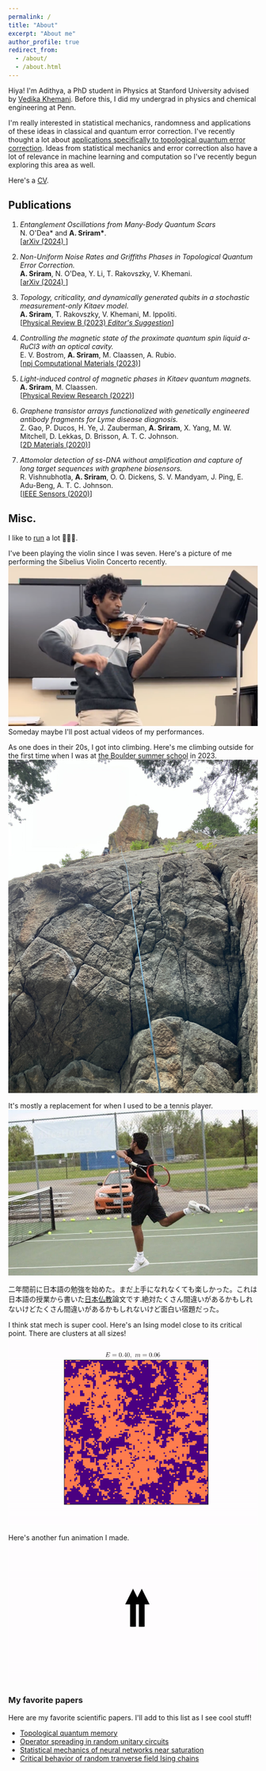 ```yaml
---
permalink: /
title: "About"
excerpt: "About me"
author_profile: true
redirect_from: 
  - /about/
  - /about.html
---
```


Hiya! I'm Adithya, a PhD student in Physics at Stanford University advised by <a href="https://scholar.google.com/citations?user=xXBlOUYAAAAJ&hl=en" target="_blank">Vedika Khemani</a>. Before this, I did my undergrad in physics and chemical engineering at Penn.

I'm really interested in statistical mechanics, randomness and applications of these ideas in classical and quantum error correction. I've recently thought a lot about <a href="https://arxiv.org/abs/2409.03325" target="_blank">applications specifically to topological quantum error correction</a>. Ideas from statistical mechanics and error correction also have a lot of relevance in machine learning and computation so I've recently begun exploring this area as well. 

Here's a <a href="{{base.url}}/assets/adithyasriram_cv-4.pdf" target="_blank">CV</a>.

## Publications

1. *Entanglement Oscillations from Many-Body Quantum Scars* <br>
N. O'Dea* and __A. Sriram*__. <br>
[<a href="https://arxiv.org/abs/2410.11822" target="_blank">arXiv (2024) </a>]

1. *Non-Uniform Noise Rates and Griffiths Phases in Topological Quantum Error Correction.* <br>
**A. Sriram**, N. O'Dea, Y. Li, T. Rakovszky, V. Khemani. <br>
[<a href="https://arxiv.org/abs/2409.03325" target="_blank">arXiv (2024) </a>]

1. *Topology, criticality, and dynamically generated qubits in a stochastic measurement-only Kitaev model.* <br>
**A. Sriram**, T. Rakovszky, V. Khemani, M. Ippoliti. <br>
[<a href="https://journals.aps.org/prb/abstract/10.1103/PhysRevB.108.094304" target="_blank">Physical Review B (2023) _Editor's Suggestion_</a>]

1. *Controlling the magnetic state of the proximate quantum spin liquid α-RuCl3 with an optical cavity.* <br>
E. V. Bostrom, **A. Sriram**, M. Claassen, A. Rubio. <br>
[<a href="https://www.nature.com/articles/s41524-023-01158-6" target="_blank">npj Computational Materials (2023)</a>]

1. *Light-induced control of magnetic phases in Kitaev quantum magnets.* <br>
**A. Sriram**, M. Claassen. <br>
[<a href="https://journals.aps.org/prresearch/abstract/10.1103/PhysRevResearch.4.L032036" target="_blank">Physical Review Research (2022)</a>]

1. *Graphene transistor arrays functionalized with genetically engineered antibody fragments for Lyme disease diagnosis.* <br> Z. Gao, P. Ducos, H. Ye, J. Zauberman, **A. Sriram**, X. Yang, M. W. Mitchell, D.
Lekkas, D. Brisson, A. T. C. Johnson. <br> [<a href="https://iopscience.iop.org/article/10.1088/2053-1583/ab5dce" target="_blank">2D Materials (2020)</a>]
  
1. *Attomolar detection of ss-DNA without amplification and capture of long target sequences with graphene biosensors.* <br> R. Vishnubhotla, **A. Sriram**, O. O. Dickens, S. V. Mandyam, J. Ping, E. Adu-Beng, A. T. C. Johnson. <br> [<a href="https://ieeexplore.ieee.org/ielaam/7361/9086908/8998161-aam.pdf" target="_blank">IEEE Sensors (2020)</a>]


## Misc.

I like to  <a href="https://www.mtecresults.com/runner/show?race=17889&rid=3811" target="_blank">run</a> a lot 🏃🏃🏃.

I've been playing the violin since I was seven. Here's a picture of me performing the Sibelius Violin Concerto recently. 
![alt text](../assets/violin2.png)
Someday maybe I'll post actual videos of my performances.

As one does in their 20s, I got into climbing. Here's me climbing outside for the first time when I was at <a href="https://boulderschool.yale.edu" target="_blank">the Boulder summer school</a> in 2023. 
![alt text](../assets/climbing.JPG)

It's mostly a replacement for when I used to be a tennis player. 
![alt text](../assets/tennis.JPG)

二年間前に日本語の勉強を始めた。まだ上手になれなくても楽しかった。これは日本語の授業から書いた<a href="{{base.url}}/assets/日本仏教.pdf" target="_blank">日本仏教</a>論文です.絶対たくさん間違いがあるかもしれないけどたくさん間違いがあるかもしれないけど面白い宿題だった。

I think stat mech is super cool. Here's an Ising model close to its critical point. There are clusters at all sizes!
![alt text](../assets/IsingT2_3.gif)


Here's another fun animation I made.
![alt text](../assets/spinsonlattice.gif)


### My favorite papers

Here are my favorite scientific papers. I'll add to this list as I see cool stuff!
* <a href="https://arxiv.org/abs/quant-ph/0110143" target="_blank">Topological quantum memory</a>
* <a href="https://arxiv.org/abs/1705.08975" target="_blank">Operator spreading in random unitary circuits</a>
* <a href="https://www.sciencedirect.com/science/article/abs/pii/0003491687900923" target="_blank">Statistical mechanics of neural networks near saturation</a>
* <a href="https://journals.aps.org/prb/abstract/10.1103/PhysRevB.51.6411" target="_blank">Critical behavior of random tranverse field Ising chains</a>

